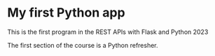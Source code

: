 # My first Python app

This is the first program in the REST APIs with Flask and Python 2023

The first section of the course is a Python refresher.
